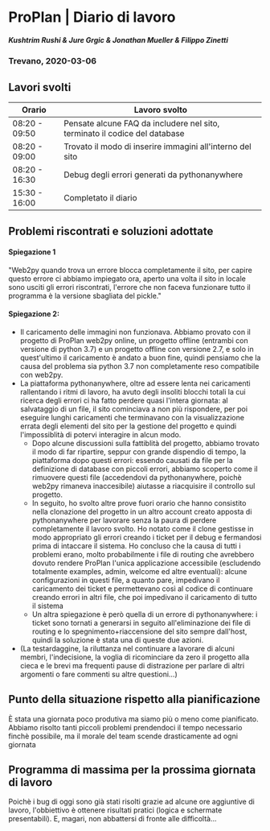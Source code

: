 # ProPlan | Diario di lavoro
##### Kushtrim Rushi & Jure Grgic & Jonathan Mueller & Filippo Zinetti
### Trevano, 2020-03-06

## Lavori svolti

| Orario        | Lavoro svolto |
|---------------|---------------|
| 08:20 - 09:50 | Pensate alcune FAQ da includere nel sito, terminato il codice del database |
| 08:20 - 09:00 | Trovato il modo di inserire immagini all'interno del sito |
| 08:20 - 16:30 | Debug degli errori generati da pythonanywhere |
| 15:30 - 16:00 | Completato il diario |

##  Problemi riscontrati e soluzioni adottate

#### Spiegazione 1
"Web2py quando trova un errore blocca completamente il sito, per capire questo errore ci abbiamo impiegato ora, aperto una volta il sito in locale sono usciti gli errori riscontrati, l'errore che non faceva funzionare tutto il programma è la versione sbagliata del pickle."


#### Spiegazione 2:
- Il caricamento delle immagini non funzionava. Abbiamo provato con il progetto di ProPlan web2py online, un progetto offline (entrambi con versione di python 3.7) e un progetto offline con versione 2.7, e solo in quest'ultimo il caricamento è andato a buon fine, quindi pensiamo che la causa del problema sia python 3.7 non completamente reso compatibile con web2py.
- La piattaforma pythonanywhere, oltre ad essere lenta nei caricamenti rallentando i ritmi di lavoro, ha avuto degli insoliti blocchi totali la cui ricerca degli errori ci ha fatto perdere quasi l'intera giornata: al salvataggio di un file, il sito cominciava a non più rispondere, per poi eseguire lunghi caricamenti che terminavano con la visualizzazione errata degli elementi del sito per la gestione del progetto e quindi l'impossiblità di potervi interagire in alcun modo.
    - Dopo alcune discussioni sulla fattiblità del progetto, abbiamo trovato il modo di far ripartire, seppur con grande dispendio di tempo, la piattaforma dopo questi errori: essendo causati da file per la definizione di database con piccoli errori, abbiamo scoperto come il rimuovere questi file (accedendovi da pythonanywhere, poichè web2py rimaneva inaccesibile) aiutasse a riacquisire il controllo sul progetto.
    - In seguito, ho svolto altre prove fuori orario che hanno consistito nella clonazione del progetto in un altro account creato apposta di pythonanywhere per lavorare senza la paura di perdere completamente il lavoro svolto. Ho notato come il clone gestisse in modo appropriato gli errori creando i ticket per il debug e fermandosi prima di intaccare il sistema. Ho concluso che la causa di tutti i problemi erano, molto probabilmente i file di routing che avrebbero dovuto rendere ProPlan l'unica applicazione accessibile (escludendo totalmente examples, admin, welcome ed altre eventuali): alcune configurazioni in questi file, a quanto pare, impedivano il caricamento dei ticket e permettevano così al codice di continuare creando errori in altri file, che poi impedivano il caricamento di tutto il sistema
    - Un altra spiegazione è però quella di un errore di pythonanywhere: i ticket sono tornati a generarsi in seguito all'eliminazione dei file di routing e lo spegnimento+riaccensione del sito sempre dall'host, quindi la soluzione è stata una di queste due azioni.
- (La testardaggine, la riluttanza nel continuare a lavorare di alcuni membri, l'indecisione, la voglia di ricominciare da zero il progetto alla cieca e le brevi ma frequenti pause di distrazione per parlare di altri argomenti o fare commenti su altre questioni...)


##  Punto della situazione rispetto alla pianificazione
È stata una giornata poco produtiva ma siamo più o meno come pianificato.
Abbiamo risolto tanti piccoli problemi prendendoci il tempo necessario finchè possibile, ma il morale del team scende drasticamente ad ogni giornata

## Programma di massima per la prossima giornata di lavoro
Poichè i bug di oggi sono già stati risolti grazie ad alcune ore aggiuntive di lavoro, l'obbiettivo è ottenere risultati pratici (logica e schermate presentabili). E, magari, non abbattersi di fronte alle difficoltà...
